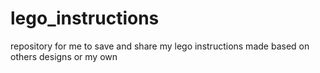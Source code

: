 # lego_instructions

repository for me to save and share my lego instructions made based on others designs or my own

